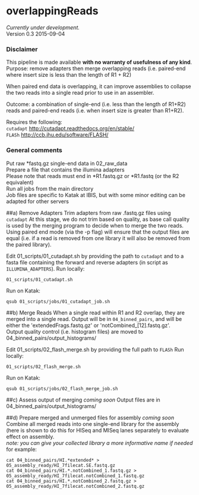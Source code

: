 # overlappingReads
*Currently under development.*  
Version 0.3 
2015-09-04  

### Disclaimer
This pipeline is made available **with no warranty of usefulness of any kind**.  
Purpose: remove adapters then merge overlapping reads (i.e. paired-end where insert size is less than the length of R1 + R2)

When paired end data is overlapping, it can improve assemblies to collapse the two reads into a single read
prior to use in an assembler.

Outcome: a combination of single-end (i.e. less than the length of R1+R2) reads and paired-end reads (i.e. when insert size is greater than R1+R2).

Requires the following:  
`cutadapt`         http://cutadapt.readthedocs.org/en/stable/  
`FLASh`            http://ccb.jhu.edu/software/FLASH/ 

### General comments
Put raw *fastq.gz single-end data in 02_raw_data  
Prepare a file that contains the illumina adapters  
Please note that reads must end in *R1.fastq.gz or *R1.fastq (or the R2 equivalent)  
Run all jobs from the main directory  
Job files are specific to Katak at IBIS, but with some minor editing can be adapted for other servers  

##a) Remove Adapters
Trim adapters from raw .fastq.gz files using `cutadapt`
At this stage, we do not trim based on quality, as base call quality is used by the merging program to decide when to merge the two reads. Using paired end mode (via the -p flag) will ensure that the output files are equal (i.e. if a read is removed from one library it will also be removed from the paired library).

Edit 01_scripts/01_cutadapt.sh by providing the path to `cutadapt` and to a fasta file containing the forward and reverse adapters (in script as `ILLUMINA_ADAPTERS`).
Run locally:
```
01_scripts/01_cutadapt.sh
```

Run on Katak: 
```
qsub 01_scripts/jobs/01_cutadapt_job.sh
```

##b) Merge Reads
When a single read within R1 and R2 overlap, they are merged into a single read. 
Output will be in `04_binned_pairs`, and will be either the 'extendedFrags.fastq.gz' or 'notCombined_[12].fastq.gz'.  
Output quality control (i.e. histogram files) are moved to 04_binned_pairs/output_histograms/ 

Edit 01_scripts/02_flash_merge.sh by providing the full path to `FLASh` 
Run locally:
```
01_scripts/02_flash_merge.sh
```

Run on Katak: 
```
qsub 01_scripts/jobs/02_flash_merge_job.sh
```

##c) Assess output of merging
*coming soon*
Output files are in 04_binned_pairs/output_histograms/  

##d) Prepare merged and unmerged files for assembly
*coming soon*
Combine all merged reads into one single-end library for the assembly (here is shown to do this for HISeq and MISeq lanes separately to evaluate effect on assembly.  
*note: you can give your collected library a more informative name if needed*
for example: 	  
```
cat 04_binned_pairs/HI.*extended* > 05_assembly_ready/HI_7filecat.SE.fastq.gz	
cat 04_binned_pairs/HI.*.notCombined_1.fastq.gz > 05_assembly_ready/HI_7filecat.notCombined_1.fastq.gz
cat 04_binned_pairs/HI.*.notCombined_2.fastq.gz > 05_assembly_ready/HI_7filecat.notCombined_2.fastq.gz
```
